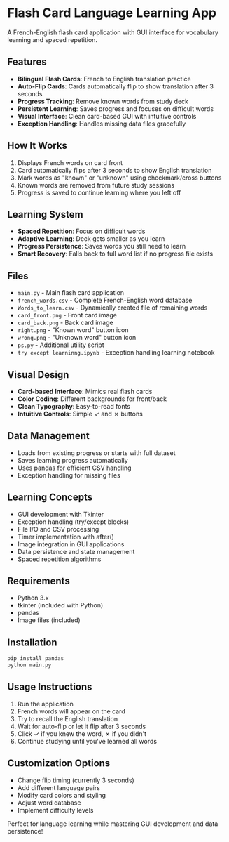# Flash Card Language Learning App

A French-English flash card application with GUI interface for vocabulary learning and spaced repetition.

## Features
- **Bilingual Flash Cards**: French to English translation practice
- **Auto-Flip Cards**: Cards automatically flip to show translation after 3 seconds
- **Progress Tracking**: Remove known words from study deck
- **Persistent Learning**: Saves progress and focuses on difficult words
- **Visual Interface**: Clean card-based GUI with intuitive controls
- **Exception Handling**: Handles missing data files gracefully

## How It Works
1. Displays French words on card front
2. Card automatically flips after 3 seconds to show English translation
3. Mark words as "known" or "unknown" using checkmark/cross buttons
4. Known words are removed from future study sessions
5. Progress is saved to continue learning where you left off

## Learning System
- **Spaced Repetition**: Focus on difficult words
- **Adaptive Learning**: Deck gets smaller as you learn
- **Progress Persistence**: Saves words you still need to learn
- **Smart Recovery**: Falls back to full word list if no progress file exists

## Files
- `main.py` - Main flash card application
- `french_words.csv` - Complete French-English word database
- `Words_to_learn.csv` - Dynamically created file of remaining words
- `card_front.png` - Front card image
- `card_back.png` - Back card image  
- `right.png` - "Known word" button icon
- `wrong.png` - "Unknown word" button icon
- `ps.py` - Additional utility script
- `try except learninng.ipynb` - Exception handling learning notebook

## Visual Design
- **Card-based Interface**: Mimics real flash cards
- **Color Coding**: Different backgrounds for front/back
- **Clean Typography**: Easy-to-read fonts
- **Intuitive Controls**: Simple ✓ and ✗ buttons

## Data Management
- Loads from existing progress or starts with full dataset
- Saves learning progress automatically
- Uses pandas for efficient CSV handling
- Exception handling for missing files

## Learning Concepts
- GUI development with Tkinter
- Exception handling (try/except blocks)
- File I/O and CSV processing
- Timer implementation with after()
- Image integration in GUI applications
- Data persistence and state management
- Spaced repetition algorithms

## Requirements
- Python 3.x
- tkinter (included with Python)
- pandas
- Image files (included)

## Installation
```bash
pip install pandas
python main.py
```

## Usage Instructions
1. Run the application
2. French words will appear on the card
3. Try to recall the English translation
4. Wait for auto-flip or let it flip after 3 seconds
5. Click ✓ if you knew the word, ✗ if you didn't
6. Continue studying until you've learned all words

## Customization Options
- Change flip timing (currently 3 seconds)
- Add different language pairs
- Modify card colors and styling
- Adjust word database
- Implement difficulty levels

Perfect for language learning while mastering GUI development and data persistence!